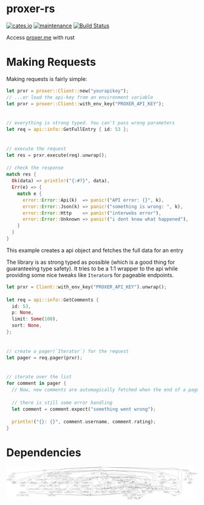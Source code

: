 # proxer-rs
[![cates.io](https://img.shields.io/crates/v/proxer.svg)](https://crates.io/crates/proxer)
[![maintenance](https://img.shields.io/badge/maintenance-actively--developed-brightgreen.svg)](https://crates.io/crates/proxer)
[![Build Status](https://travis-ci.org/cuechan/proxer-rs.svg?branch=master)](https://travis-ci.org/cuechan/proxer-rs)

Access [proxer.me](https://proxer.me) with rust


# Making Requests

Making requests is fairly simple:


```rust
let prxr = proxer::Client::new("yourapikey");
// ...or load the api-key from an environment variable
let prxr = proxer::Client::with_env_key("PROXER_API_KEY");


// everything is strong typed. You can't pass wrong parameters
let req = api::info::GetFullEntry { id: 53 };


// execute the request
let res = prxr.execute(req).unwrap();

// check the response
match res {
  Ok(data) => println!("{:#?}", data),
  Err(e) => {
    match e {
      error::Error::Api(k)  => panic!("API error: {}", k),
      error::Error::Json(k) => panic!("something is wrong: ", k),
      error::Error::Http    => panic!("interwebs error"),
      error::Error::Unknown => panic!("i dont know what happened"),
    }
  }
}

```

This example creates a api object and fetches the full data for an entry

The library is as strong typed as possible (which is a good thing for guaranteeing type safety).
It tries to be a 1:1 wrapper to the api while providing some nice tweaks like `Iterator`s for pageable endpoints.


```rust
let prxr = Client::with_env_key("PROXER_API_KEY").unwrap();

let req = api::info::GetComments {
  id: 53,
  p: None,
  limit: Some(100),
  sort: None,
};


// create a pager(`Iterator`) for the request
let pager = req.pager(prxr);


// iterate over the list
for comment in pager {
  // Now, new comments are automagically fetched when the end of a page is reached

  // there is still some error handling
  let comment = comment.expect("something went wrong");

  println!("{}: {}", comment.username, comment.rating);
}
```


# Dependencies

![Dependency graph](./dependencies.png)
